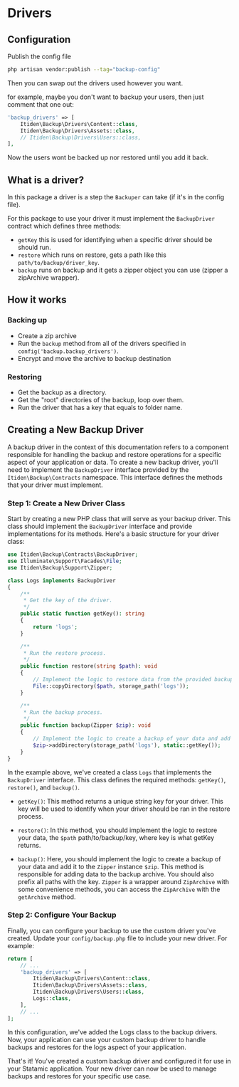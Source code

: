 # Drivers

## Configuration

Publish the config file

```sh
php artisan vendor:publish --tag="backup-config"
```

Then you can swap out the drivers used however you want.

for example, maybe you don't want to backup your users, then just comment that one out:

```php
'backup_drivers' => [
    Itiden\Backup\Drivers\Content::class,
    Itiden\Backup\Drivers\Assets::class,
    // Itiden\Backup\Drivers\Users::class,
],
```

Now the users wont be backed up nor restored until you add it back.

## What is a driver?

In this package a driver is a step the `Backuper` can take (if it's in the config file).

For this package to use your driver it must implement the `BackupDriver` contract which defines three methods:

- `getKey` this is used for identifying when a specific driver should be should run.
- `restore` which runs on restore, gets a path like this `path/to/backup/driver_key`.
- `backup` runs on backup and it gets a zipper object you can use (zipper a zipArchive wrapper).

## How it works

### Backing up

- Create a zip archive
- Run the `backup` method from all of the drivers specified in `config('backup.backup_drivers')`.
- Encrypt and move the archive to backup destination

### Restoring

- Get the backup as a directory.
- Get the "root" directories of the backup, loop over them.
- Run the driver that has a key that equals to folder name.

## Creating a New Backup Driver

A backup driver in the context of this documentation refers to a component responsible for handling the backup and restore operations for a specific aspect of your application or data. To create a new backup driver, you'll need to implement the `BackupDriver` interface provided by the `Itiden\Backup\Contracts` namespace. This interface defines the methods that your driver must implement.

### Step 1: Create a New Driver Class

Start by creating a new PHP class that will serve as your backup driver. This class should implement the `BackupDriver` interface and provide implementations for its methods. Here's a basic structure for your driver class:

```php
use Itiden\Backup\Contracts\BackupDriver;
use Illuminate\Support\Facades\File;
use Itiden\Backup\Support\Zipper;

class Logs implements BackupDriver
{
    /**
     * Get the key of the driver.
     */
    public static function getKey(): string
    {
        return 'logs';
    }

    /**
     * Run the restore process.
     */
    public function restore(string $path): void
    {
        // Implement the logic to restore data from the provided backup file at $path.
        File::copyDirectory($path, storage_path('logs'));
    }

    /**
     * Run the backup process.
     */
    public function backup(Zipper $zip): void
    {
        // Implement the logic to create a backup of your data and add it to the ZipArchive instance $zip.
        $zip->addDirectory(storage_path('logs'), static::getKey());
    }
}
```

In the example above, we've created a class `Logs` that implements the `BackupDriver` interface. This class defines the required methods: `getKey()`, `restore()`, and `backup()`.

- `getKey()`: This method returns a unique string key for your driver. This key will be used to identify when your driver should be ran in the restore process.

- `restore()`: In this method, you should implement the logic to restore your data, the `$path` path/to/backup/key, where key is what getKey returns.

- `backup()`: Here, you should implement the logic to create a backup of your data and add it to the `Zipper` instance `$zip`. This method is responsible for adding data to the backup archive. You should also prefix all paths with the key. `Zipper` is a wrapper around `ZipArchive` with some convenience methods, you can access the `ZipArchive` with the `getArchive` method.

### Step 2: Configure Your Backup

Finally, you can configure your backup to use the custom driver you've created. Update your `config/backup.php` file to include your new driver. For example:

```php
return [
    // ...
    'backup_drivers' => [
        Itiden\Backup\Drivers\Content::class,
        Itiden\Backup\Drivers\Assets::class,
        Itiden\Backup\Drivers\Users::class,
        Logs::class,
    ],
    // ...
];
```

In this configuration, we've added the Logs class to the backup drivers. Now, your application can use your custom backup driver to handle backups and restores for the logs aspect of your application.

That's it! You've created a custom backup driver and configured it for use in your Statamic application. Your new driver can now be used to manage backups and restores for your specific use case.
